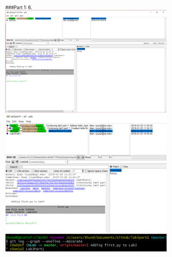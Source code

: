 
###Part 1:
6.	![gitk](images/gitk_master.png)
	![gitk all](images/gitk_all_master.png)
	![git log](images/git_log.png)
